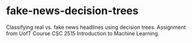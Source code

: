 # fake-news-decision-trees
Classifying real vs. fake news headlines using decision trees. Assignment from UofT Course CSC 2515 Introduction to Machine Learning.
